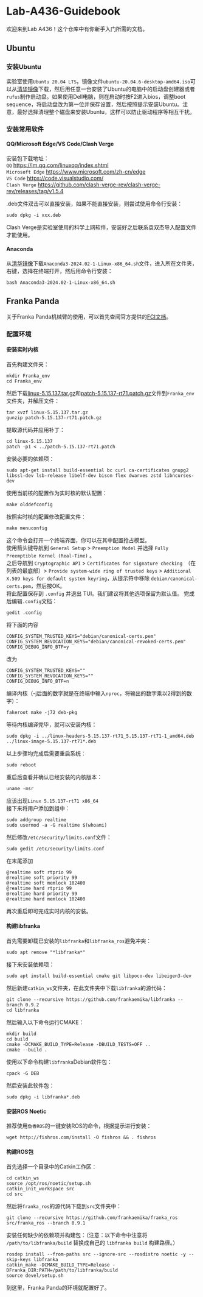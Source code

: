 # Lab-A436-Guidebook
欢迎来到Lab A436！这个仓库中有你新手入门所需的文档。

## Ubuntu

### 安装Ubuntu
实验室使用`Ubuntu 20.04 LTS`，镜像文件`ubuntu-20.04.6-desktop-amd64.iso`可以从[清华镜像](https://mirrors.tuna.tsinghua.edu.cn/ubuntu-releases/20.04/)下载，然后用任意一台安装了Ubuntu的电脑中的启动盘创建器或者`rufus`制作启动盘。如果使用Dell电脑，则在启动时按F2进入bios，调整boot sequence，将启动盘改为第一位并保存设置，然后按照提示安装Ubuntu。注意，最好选择清理整个磁盘来安装Ubuntu，这样可以防止驱动程序等相互干扰。

### 安装常用软件

#### QQ/Microsoft Edge/VS Code/Clash Verge
安装包下载地址：  
`QQ` https://im.qq.com/linuxqq/index.shtml   
`Microsoft Edge` https://www.microsoft.com/zh-cn/edge  
`VS Code` https://code.visualstudio.com/  
`Clash Verge` https://github.com/clash-verge-rev/clash-verge-rev/releases/tag/v1.5.4

.deb文件双击可以直接安装，如果不能直接安装，则尝试使用命令行安装：
```
sudo dpkg -i xxx.deb
```
Clash Verge是实验室使用的科学上网软件，安装好之后联系袁双杰导入配置文件才能使用。

#### Anaconda
从[清华镜像](https://mirrors.tuna.tsinghua.edu.cn/anaconda/archive/)下载`Anaconda3-2024.02-1-Linux-x86_64.sh`文件，进入所在文件夹，右键，选择在终端打开，然后用命令行安装：
```
bash Anaconda3-2024.02-1-Linux-x86_64.sh
```

## Franka Panda
关于Franka Panda机械臂的使用，可以首先查阅官方提供的[FCI文档](https://franka.cn/FCI/)。

### 配置环境

#### 安装实时内核
首先构建文件夹：
```
mkdir Franka_env
cd Franka_env
```
然后下载[linux-5.15.137.tar.gz](https://www.kernel.org/pub/linux/kernel/v5.x/linux-5.15.137.tar.gz)和[patch-5.15.137-rt71.patch.gz](https://mirrors.edge.kernel.org/pub/linux/kernel/projects/rt/5.15/older/)文件到`Franka_env`文件夹，并解压文件：
```
tar xvzf linux-5.15.137.tar.gz
gunzip patch-5.15.137-rt71.patch.gz
```
提取源代码并应用补丁：
```
cd linux-5.15.137
patch -p1 < ../patch-5.15.137-rt71.patch
```
安装必要的依赖项：
```
sudo apt-get install build-essential bc curl ca-certificates gnupg2 libssl-dev lsb-release libelf-dev bison flex dwarves zstd libncurses-dev
```
使用当前核的配置作为实时核的默认配置：
```
make olddefconfig
```
按照实时核的配置修改配置文件：
```
make menuconfig
```
这个命令会打开一个终端界面，你可以在其中配置抢占模型。  
使用箭头键导航到 `General Setup` > `Preemption Model` 并选择 `Fully Preemptible Kernel (Real-Time)` 。  
之后导航到 `Cryptographic API` > `Certificates for signature checking `（在列表的最底部）> `Provide system-wide ring of trusted keys` > `Additional X.509 keys for default system keyring`，从提示符中移除 `debian/canonical-certs.pem`，然后按OK。  
将此配置保存到 `.config` 并退出 TUI。我们建议将其他选项保留为默认值。
完成后编辑`.config`文档：
```
gedit .config
```
将下面的内容
```
CONFIG_SYSTEM_TRUSTED_KEYS="debian/canonical-certs.pem"
CONFIG_SYSTEM_REVOCATION_KEYS="debian/canonical-revoked-certs.pem"
CONFIG_DEBUG_INFO_BTF=y
```
改为
```
CONFIG_SYSTEM_TRUSTED_KEYS=""
CONFIG_SYSTEM_REVOCATION_KEYS=""
CONFIG_DEBUG_INFO_BTF=n
```
编译内核（-j后面的数字就是在终端中输入`nproc`，将输出的数字乘以2得到的数字）：
```
fakeroot make -j72 deb-pkg
```
等待内核编译完毕，就可以安装内核：
```
sudo dpkg -i ../linux-headers-5.15.137-rt71_5.15.137-rt71-1_amd64.deb ../linux-image-5.15.137-rt71*.deb
```
以上步骤均完成后需要重启系统：
```
sudo reboot
```
重启后查看并确认已经安装的内核版本：
```
uname -msr
```
应该出现`Linux 5.15.137-rt71 x86_64`  
接下来将用户添加到组中：
```
sudo addgroup realtime
sudo usermod -a -G realtime $(whoami)
```
然后修改`/etc/security/limits.conf`文件：
```
sudo gedit /etc/security/limits.conf
```
在末尾添加
```
@realtime soft rtprio 99
@realtime soft priority 99
@realtime soft memlock 102400
@realtime hard rtprio 99
@realtime hard priority 99
@realtime hard memlock 102400
```
再次重启即可完成实时内核的安装。

#### 构建libfranka
首先需要卸载已安装的`libfranka`和`libfranka_ros`避免冲突：
```
sudo apt remove "*libfranka*"
```
接下来安装依赖项：
```
sudo apt install build-essential cmake git libpoco-dev libeigen3-dev
```
然后新建`catkin_ws`文件夹，在此文件夹中下载`libfranka`的源代码：
```
git clone --recursive https://github.com/frankaemika/libfranka --branch 0.9.2
cd libfranka
```
然后输入以下命令运行CMAKE：
```
mkdir build
cd build
cmake -DCMAKE_BUILD_TYPE=Release -DBUILD_TESTS=OFF ..
cmake --build .
```
使用以下命令构建`libfranka`Debian软件包：
```
cpack -G DEB
```
然后安装此软件包：
```
sudo dpkg -i libfranka*.deb
```

#### 安装ROS Noetic
推荐使用`鱼香ROS`的一键安装ROS的命令，根据提示进行安装：
```
wget http://fishros.com/install -O fishros && . fishros
```

#### 构建ROS包
首先选择一个目录中的Catkin工作区：
```
cd catkin_ws
source /opt/ros/noetic/setup.sh
catkin_init_workspace src
cd src
```
然后将`franka_ros`的源代码下载到`src`文件夹中：
```
git clone --recursive https://github.com/frankaemika/franka_ros src/franka_ros --branch 0.9.1
```
安装任何缺少的依赖项并构建包：（注意：以下命令中注意将 `/path/to/libfranka/build` 替换成自己的 `libfranka build` 构建路径。）
```
rosdep install --from-paths src --ignore-src --rosdistro noetic -y --skip-keys libfranka
catkin_make -DCMAKE_BUILD_TYPE=Release -DFranka_DIR:PATH=/path/to/libfranka/build
source devel/setup.sh
```
到这里，Franka Panda的环境就配置好了。
